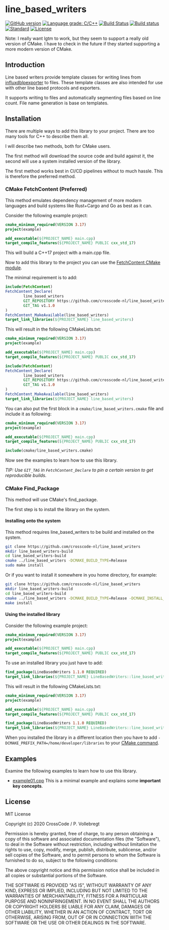 # line_based_writers
[![GitHub version](https://badge.fury.io/gh/crosscode-nl%2Fline_based_writers.svg)](https://badge.fury.io/gh/crosscode-nl%2Fline_based_writers)
[![Language grade: C/C++](https://img.shields.io/lgtm/grade/cpp/g/crosscode-nl/line_based_writers.svg?logo=lgtm&logoWidth=18)](https://lgtm.com/projects/g/crosscode-nl/line_based_writers/context:cpp)
[![Build Status](https://travis-ci.com/crosscode-nl/line_based_writers.svg?branch=main)](https://travis-ci.com/crosscode-nl/line_based_writers) 
[![Build status](https://ci.appveyor.com/api/projects/status/hcvtjdkwkpfjtj22?svg=true)](https://ci.appveyor.com/project/crosscode-nl/line-based-writers) 
[![Standard](https://img.shields.io/badge/c%2B%2B-17/20-blue.svg)](https://en.wikipedia.org/wiki/C%2B%2B#Standardization)
[![License](https://img.shields.io/badge/license-MIT-blue.svg)](LICENSE)

Note: I really want lgtm to work, but they seem to support a really old version of CMake. I have to check in the future if they started supporting a more modern version of CMake.
 

## Introduction

Line based writers provide template classes for writing lines from [influxdblpexporter](https://github.com/crosscode-nl/influxdblpexporter) to files. 
These template classes are also intended for use with other line based protocols and exporters. 

It supports writing to files and automatically segmenting files based on line count. File name generation is base on templates. 

## Installation

There are multiple ways to add this library to your project. There are too many tools for C++ to describe them all. 

I will describe two methods, both for CMake users. 

The first method will download the source code and build against it, the second will use a system installed version of 
the library.

The first method works best in CI/CD pipelines without to much hassle. This is therefore the preferred method.

### CMake FetchContent (Preferred)

This method emulates dependency management of more modern languages and build systems like Rust+Cargo and Go as best as 
it can.

Consider the following example project: 

```cmake
cmake_minimum_required(VERSION 3.17)
project(example)

add_executable(${PROJECT_NAME} main.cpp)
target_compile_features(${PROJECT_NAME} PUBLIC cxx_std_17)
```

This will build a C++17 project with a main.cpp file.

Now to add this library to the project you can use the 
[FetchContent CMake module](https://cmake.org/cmake/help/v3.18/module/FetchContent.html). 

The minimal requirement is to add: 

```cmake
include(FetchContent)
FetchContent_Declare(
        line_based_writers
        GIT_REPOSITORY https://github.com/crosscode-nl/line_based_writers
        GIT_TAG v1.1.0
)
FetchContent_MakeAvailable(line_based_writers)
target_link_libraries(${PROJECT_NAME} line_based_writers)
```

This will result in the following CMakeLists.txt:

```cmake
cmake_minimum_required(VERSION 3.17)
project(example)

add_executable(${PROJECT_NAME} main.cpp)
target_compile_features(${PROJECT_NAME} PUBLIC cxx_std_17)

include(FetchContent)
FetchContent_Declare(
        line_based_writers
        GIT_REPOSITORY https://github.com/crosscode-nl/line_based_writers
        GIT_TAG v1.1.0
)
FetchContent_MakeAvailable(line_based_writers)
target_link_libraries(${PROJECT_NAME} line_based_writers)
```

You can also put the first block in a `cmake/line_based_writers.cmake` file and include it as following: 

```cmake
cmake_minimum_required(VERSION 3.17)
project(example)

add_executable(${PROJECT_NAME} main.cpp)
target_compile_features(${PROJECT_NAME} PUBLIC cxx_std_17)

include(cmake/line_based_writers.cmake)
```
 
Now see the examples to learn how to use this library.

*TIP: Use `GIT_TAG` in `FetchContent_Declare` to pin a certain version to get reproducible builds.*

### CMake Find_Package

This method will use CMake's find_package.

The first step is to install the library on the system.

#### Installing onto the system

This method requires line_based_writers to be build and installed on the system.

```bash
git clone https://github.com/crosscode-nl/line_based_writers
mkdir line_based_writers-build
cd line_based_writers-build
cmake ../line_based_writers -DCMAKE_BUILD_TYPE=Release
sudo make install 
```

Or if you want to install it somewhere in you home directory, for example: 

```bash
git clone https://github.com/crosscode-nl/line_based_writers
mkdir line_based_writers-build
cd line_based_writers-build
cmake ../line_based_writers -DCMAKE_BUILD_TYPE=Release -DCMAKE_INSTALL_PREFIX=/home/developer/libraries
make install 
```

#### Using the installed library

Consider the following example project: 

```cmake
cmake_minimum_required(VERSION 3.17)
project(example)

add_executable(${PROJECT_NAME} main.cpp)
target_compile_features(${PROJECT_NAME} PUBLIC cxx_std_17)
```

To use an installed library you just have to add: 

```cmake
find_package(LineBasedWriters 1.1.0 REQUIRED)
target_link_libraries(${PROJECT_NAME} LineBasedWriters::line_based_writers)
```

This will result in the following CMakeLists.txt:

```cmake
cmake_minimum_required(VERSION 3.17)
project(example)

add_executable(${PROJECT_NAME} main.cpp)
target_compile_features(${PROJECT_NAME} PUBLIC cxx_std_17)

find_package(LineBasedWriters 1.1.0 REQUIRED)
target_link_libraries(${PROJECT_NAME} LineBasedWriters::line_based_writers)
```

When you installed the library in a different location then you have to add 
`-DCMAKE_PREFIX_PATH=/home/developer/libraries` to your 
[CMake command](https://cmake.org/cmake/help/latest/variable/CMAKE_PREFIX_PATH.html). 

## Examples

Examine the following examples to learn how to use this library.

* [example01.cpp](examples/example01.cpp) This is a minimal example and explains some **important key concepts**.

## License

MIT License

Copyright (c) 2020 CrossCode / P. Vollebregt

Permission is hereby granted, free of charge, to any person obtaining a copy of this software and associated 
documentation files (the "Software"), to deal in the Software without restriction, including without limitation the 
rights to use, copy, modify, merge, publish, distribute, sublicense, and/or sell copies of the Software, and to permit 
persons to whom the Software is furnished to do so, subject to the following conditions:

The above copyright notice and this permission notice shall be included in all copies or substantial portions of the 
Software.

THE SOFTWARE IS PROVIDED "AS IS", WITHOUT WARRANTY OF ANY KIND, EXPRESS OR IMPLIED, INCLUDING BUT NOT LIMITED TO THE 
WARRANTIES OF MERCHANTABILITY, FITNESS FOR A PARTICULAR PURPOSE AND NONINFRINGEMENT. IN NO EVENT SHALL THE AUTHORS OR 
COPYRIGHT HOLDERS BE LIABLE FOR ANY CLAIM, DAMAGES OR OTHER LIABILITY, WHETHER IN AN ACTION OF CONTRACT, TORT OR 
OTHERWISE, ARISING FROM, OUT OF OR IN CONNECTION WITH THE SOFTWARE OR THE USE OR OTHER DEALINGS IN THE SOFTWARE.

